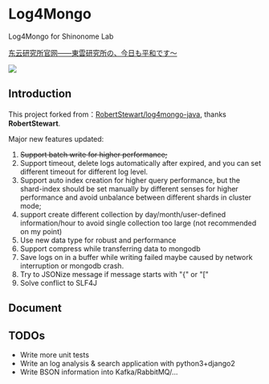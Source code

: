 # Log4Mongo

Log4Mongo for Shinonome Lab

[东云研究所官网——東雲研究所の、今日も平和です～](http://www.shinonome-lab.com/)

<img src="https://vignette.wikia.nocookie.net/nichijou/images/2/2a/ShinonomeHousehold.jpg/revision/latest?cb=20140103102634"></img>

## Introduction
This project forked from：[RobertStewart/log4mongo-java](https://github.com/RobertStewart/log4mongo-java), thanks **RobertStewart**.

Major new features updated:

1. <del>Support batch write for higher performance;</del>
2. Support timeout, delete logs automatically after expired, and you can set different timeout for different log level.
3. Support auto index creation for higher query performance, but the shard-index should be set manually by different senses for higher performance and avoid unbalance between different shards in cluster mode;
4. support create different collection by day/month/user-defined information/hour to avoid single collection too large (not recommended on my point)
5. Use new data type for robust and performance
6. Support compress while transferring data to mongodb
7. Save logs on in a buffer while writing failed maybe caused by network interruption or mongodb crash.
8. Try to JSONize message if message starts with "{" or "["
9. Solve conflict to SLF4J 

## Document


## TODOs

- Write more unit tests
- Write an log analysis & search application with python3+django2
- Write BSON information into Kafka/RabbitMQ/...
